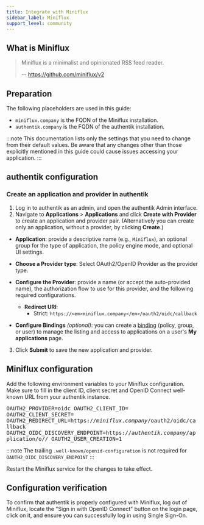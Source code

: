 ```yaml
---
title: Integrate with Miniflux
sidebar_label: Miniflux
support_level: community
---
```


## What is Miniflux

> Miniflux is a minimalist and opinionated RSS feed reader.
>
> -- https://github.com/miniflux/v2

## Preparation

The following placeholders are used in this guide:

- `miniflux.company` is the FQDN of the Miniflux installation.
- `authentik.company` is the FQDN of the authentik installation.

:::note
This documentation lists only the settings that you need to change from their default values. Be aware that any changes other than those explicitly mentioned in this guide could cause issues accessing your application.
:::

## authentik configuration
### Create an application and provider in authentik

1. Log in to authentik as an admin, and open the authentik Admin interface.
2. Navigate to **Applications** > **Applications** and click **Create with Provider** to create an application and provider pair. (Alternatively you can create only an application, without a provider, by clicking **Create**.)

- **Application**: provide a descriptive name (e.g., `Miniflux`), an optional group for the type of application, the policy engine mode, and optional UI settings.

- **Choose a Provider type**: Select OAuth2/OpenID Provider as the provider type.

- **Configure the Provider**: provide a name (or accept the auto-provided name), the authorization flow to use for this provider, and the following required configurations.
    - **Redirect URI**:
        - Strict: <kbd>`https://<em>miniflux.company</em>/oauth2/oidc/callback`</kbd>
        
- **Configure Bindings** _(optional)_: you can create a [binding](/docs/add-secure-apps/flows-stages/bindings/) (policy, group, or user) to manage the listing and access to applications on a user's **My applications** page.

3. Click **Submit** to save the new application and provider.

## Miniflux configuration

Add the following environment variables to your Miniflux configuration. Make sure to fill in the client ID, client secret and OpenID Connect well-known URL from your authentik instance.

<kbd>
OAUTH2_PROVIDER=oidc
OAUTH2_CLIENT_ID=<em><Client ID from authentik></em>
OAUTH2_CLIENT_SECRET=<em><Client Secret from authentik></em>
OAUTH2_REDIRECT_URL=https://<em>miniflux.company</em>/oauth2/oidc/callback
OAUTH2_OIDC_DISCOVERY_ENDPOINT=https://<em>authentik.company</em>/application/o/<em><application slug></em>/
OAUTH2_USER_CREATION=1
</kbd>

:::note
The trailing `.well-known/openid-configuration` is not required for `OAUTH2_OIDC_DISCOVERY_ENDPOINT`
:::

Restart the Miniflux service for the changes to take effect.

## Configuration verification

To confirm that authentik is properly configured with Miniflux, log out of Miniflux, locate the "Sign in with OpenID Connect" button on the login page, click on it, and ensure you can successfully log in using Single Sign-On.